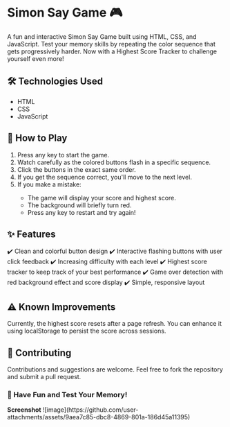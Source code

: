 <h1>Simon Say Game 🎮</h1>
A fun and interactive Simon Say Game built using HTML, CSS, and JavaScript. Test your memory skills by repeating the color sequence that gets progressively harder. Now with a Highest Score Tracker to challenge yourself even more!
<h2>🛠️ Technologies Used</h2>
<ul>
  <li>HTML</li>
  <li>CSS</li>
  <li> JavaScript</li>
</ul>

<h2>🎯 How to Play</h2>
<ol>
  <li>Press any key to start the game.</li>

<li>Watch carefully as the colored buttons flash in a specific sequence.</li>

<li>Click the buttons in the exact same order.</li>

<li>If you get the sequence correct, you'll move to the next level.</li>

<li>If you make a mistake:</li>

<ul>
  <li>The game will display your score and highest score.</li>

<li>The background will briefly turn red.</li>

<li>Press any key to restart and try again!</li>
</ul>
</ol>

<h2>✨ Features</h2>
✔️ Clean and colorful button design
✔️ Interactive flashing buttons with user click feedback
✔️ Increasing difficulty with each level
✔️ Highest score tracker to keep track of your best performance
✔️ Game over detection with red background effect and score display
✔️ Simple, responsive layout

<h2>⚠️ Known Improvements</h2>
Currently, the highest score resets after a page refresh. You can enhance it using localStorage to persist the score across sessions.

<h2>🤝 Contributing</h2>
Contributions and suggestions are welcome. Feel free to fork the repository and submit a pull request.

<h3>🎉 Have Fun and Test Your Memory!</h3>
<b>Screenshot</b>
![image](https://github.com/user-attachments/assets/9aea7c85-dbc8-4869-801a-186d45a11395)

